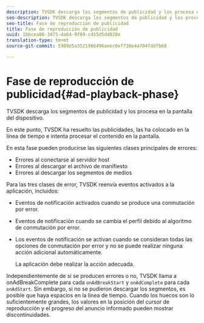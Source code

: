 ```yaml
---
description: TVSDK descarga los segmentos de publicidad y los procesa en la pantalla del dispositivo.
seo-description: TVSDK descarga los segmentos de publicidad y los procesa en la pantalla del dispositivo.
seo-title: Fase de reproducción de publicidad
title: Fase de reproducción de publicidad
uuid: 1bbcea08-3475-4a64-9f89-c455d5dd828e
translation-type: tm+mt
source-git-commit: 5908e5a3521966496aeec0ef730e4a704fddfb68

---
```



# Fase de reproducción de publicidad{#ad-playback-phase}

TVSDK descarga los segmentos de publicidad y los procesa en la pantalla del dispositivo.

En este punto, TVSDK ha resuelto las publicidades, las ha colocado en la línea de tiempo e intenta procesar el contenido en la pantalla.

En esta fase pueden producirse las siguientes clases principales de errores:

* Errores al conectarse al servidor host
* Errores al descargar el archivo de manifiesto
* Errores al descargar los segmentos de medios

Para las tres clases de error, TVSDK reenvía eventos activados a la aplicación, incluidos:

* Eventos de notificación activados cuando se produce una conmutación por error.
* Eventos de notificación cuando se cambia el perfil debido al algoritmo de conmutación por error.
* Los eventos de notificación se activan cuando se consideran todas las opciones de conmutación por error y no se puede realizar ninguna acción adicional automáticamente.

   La aplicación debe realizar la acción adecuada.

Independientemente de si se producen errores o no, TVSDK llama a onAdBreakComplete para cada `onAdBreakStart` y `onAdComplete` para cada `onAdStart`. Sin embargo, si no se pudieron descargar los segmentos, es posible que haya espacios en la línea de tiempo. Cuando los huecos son lo suficientemente grandes, los valores en la posición del cursor de reproducción y el progreso del anuncio informado pueden mostrar discontinuidades.
